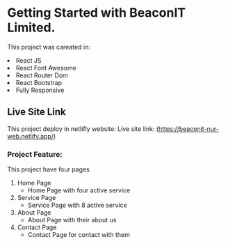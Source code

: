 # Getting Started with BeaconIT Limited.

This project was careated in:
<li>React JS </li>
<li> React Font Awesome</li>
<li>React Router Dom</li>
<li>React Bootstrap</li>
<li>Fully Responsive</li>


 

## Live Site Link

This project deploy in netlifly website: Live site link: (https://beaconit-nur-web.netlify.app/)

### Project Feature:
This project have four pages
    <ol>
        <li> Home Page
            <ul>
                <li>Home Page with four active service</li>
            </ul>
        </li>
        <li> Service Page
             <ul>
                <li>Service Page with 8 active service</li>
            </ul>
        </li>
        <li> About Page
            <ul>
                <li>About Page with their about us</li>
            </ul>
        </li>
        <li> Contact Page
            <ul>
                <li>Contact Page for contact with  them</li>
            </ul>
        </li>
    </ol>
